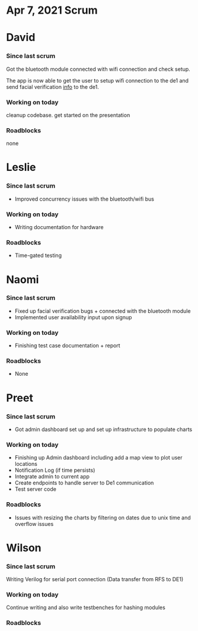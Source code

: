 # Apr 7, 2021 Scrum

# David

### Since last scrum

Got the bluetooth module connected with wifi connection and check setup. 

The app is now able to get the user to setup wifi connection to the de1 and send facial verification [info](http://info.to) to the de1.

### Working on today

cleanup codebase. get started on the presentation

### Roadblocks

none

# Leslie

### Since last scrum

- Improved concurrency issues with the bluetooth/wifi bus

### Working on today

- Writing documentation for hardware

### Roadblocks

- Time-gated testing

# Naomi

### Since last scrum

- Fixed up facial verification bugs + connected with the bluetooth module
- Implemented user availability input upon signup

### Working on today

- Finishing test case documentation + report

### Roadblocks

- None

# Preet

### Since last scrum

- Got admin dashboard set up and set up infrastructure to populate charts

### Working on today

- Finishing up Admin dashboard including add a map view to plot user locations
- Notification Log (if time persists)
- Integrate admin to current app
- Create endpoints to handle server to De1 communication
- Test server code

### Roadblocks

- Issues with resizing the charts by filtering on dates due to unix time and overflow issues

# Wilson

### Since last scrum

Writing Verilog for serial port connection (Data transfer from RFS to DE1)

### Working on today

Continue writing and also write testbenches for hashing modules

### Roadblocks
